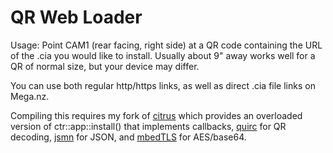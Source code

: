 # QR Web Loader

Usage:
Point CAM1 (rear facing, right side) at a QR code containing the URL of the .cia you would like to install. Usually about 9" away works well for a QR of normal size, but your device may differ.

You can use both regular http/https links, as well as direct .cia file links on Mega.nz.

Compiling this requires my fork of [citrus](https://github.com/ksanislo/citrus/) which provides an overloaded version of ctr::app::install() that implements callbacks, [quirc](https://github.com/dlbeer/quirc) for QR decoding, [jsmn](http://zserge.com/jsmn.html) for JSON, and [mbedTLS](https://tls.mbed.org) for AES/base64.
